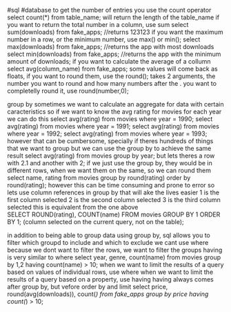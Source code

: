 #sql #database
to get the number of entries you use the count operator 
     select count(*) from table_name;
          will return the length of the table_name
if you want to return the total number in a column, use sum
     select sum(downloads) from fake_apps;
          //returns 123123
if you want the maximum number in a row, or the minimum number, use max() or min();
     select max(downloads) from fake_apps;
          //returns the app with most downloads
     select min(downloads) from fake_apps;
          //returns the app with the minimum amount of downloads;
if you want to calculate the average of a collumn
     select avg(column_name) from fake_apps;
some values will come back as floats, if you want to round them, use the round();
     takes 2 arguments, the number you want to round and how many numbers after the . you want
          to completelly round it, use round(number,0);
     
group by 
     sometimes we want to calculate an aggregate for data with certain caracteristics
     so if we want to know the avg rating for movies for each year we can do this
          select avg(rating) from movies where year = 1990;
          select avg(rating) from movies where year = 1991;
          select avg(rating) from movies where year = 1992;
          select avg(rating) from movies where year = 1993;
     however that can be cumbersome, specially if theres hundreds of things that we want to group
     but we can use the group by to achieve the same result
          select avg(rating) from movies group by year;
but lets theres a row with 2.1 and another with 2;
     if we just use the group by, they would be in different rows, when we want them on the same, so we can round them  
          select name, rating from movies group by round(rating) order by round(rating);
          however this can be time consuming and prone to error 
     so lets use column references in group by that will ake the lives easier
          1 is the first column selected
          2 is the second column selected
          3 is the third column selected
               this is equivalent from the one above  
                    SELECT ROUND(rating), COUNT(name) FROM movies GROUP BY 1 ORDER BY 1;
          (column selected on the current query, not on the table);

in addition to being able to group data using group by, sql allows you to filter which groupd to include and which to exclude
     we cant use where because we dont want to filter the rows, we want to filter the groups
     having is very similar to where
          select year, genre, count(name) from movies group by 1,2 having count(name) > 10;
     when we want to limit the results of a query based on values of individual rows, use where
     when we want to limit the results of a query based on a property, use having 
     having always comes after group by, but vefore order by and limit
          select price, round(avg(downloads)),
          count(*) from fake_apps
          group by price
          having count(*) > 10;
